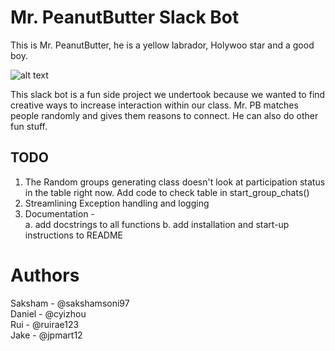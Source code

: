 # Mr. PeanutButter Slack Bot
This is Mr. PeanutButter, he is a yellow labrador, Holywoo star and a good boy.

![alt text](https://github.com/sakshamsoni97/mban-slack-bot/images/mr-peanutbutter-hd.png)

This slack bot is a fun side project we undertook because we wanted to find creative ways to increase interaction within our class. Mr. PB matches people randomly and gives them reasons to connect. He can also do other fun stuff.


## TODO

1. The Random groups generating class doesn't look at participation status in the table right now. Add code to check table in start_group_chats()
2. Streamlining Exception handling and logging
3. Documentation - \
    a. add docstrings to all functions
    b. add installation and start-up instructions to README

# Authors
Saksham - @sakshamsoni97 \
Daniel - @cyizhou \
Rui - @ruirae123 \
Jake - @jpmart12
